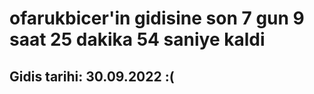 # ofarukbicer'in gidisine son 7 gun 9 saat 25 dakika 54 saniye kaldi

## Gidis tarihi: 30.09.2022 :(